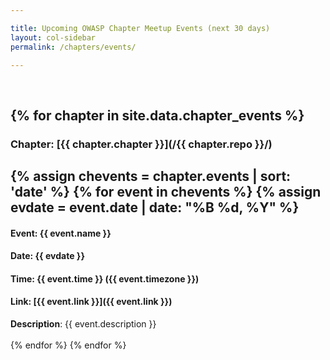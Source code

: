 ```yaml
---

title: Upcoming OWASP Chapter Meetup Events (next 30 days)
layout: col-sidebar
permalink: /chapters/events/

---
```


<br>

{% for chapter in site.data.chapter_events %}
---
### Chapter: [{{ chapter.chapter }}](/{{ chapter.repo }}/)
{% assign chevents = chapter.events | sort: 'date' %} 
{% for event in chevents %}
{% assign evdate = event.date | date: "%B %d, %Y" %}
---
#### Event: {{ event.name }}
#### Date: {{ evdate }}
#### Time: {{ event.time }} ({{ event.timezone }})
#### Link: [{{ event.link }}]({{ event.link }})
<div>
<strong>Description</strong>: {{ event.description }}
</div>
<br>
{% endfor %}
{% endfor %}
